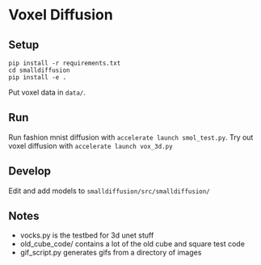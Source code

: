 # Voxel Diffusion

## Setup
```
pip install -r requirements.txt
cd smalldiffusion
pip install -e .
```
Put voxel data in `data/`.
 
## Run
Run fashion mnist diffusion with `accelerate launch smol_test.py`.
Try out voxel diffusion with `accelerate launch vox_3d.py`

## Develop
Edit and add models to `smalldiffusion/src/smalldiffusion/`

## Notes
- vocks.py is the testbed for 3d unet stuff
- old_cube_code/ contains a lot of the old cube and square test code
- gif_script.py generates gifs from a directory of images